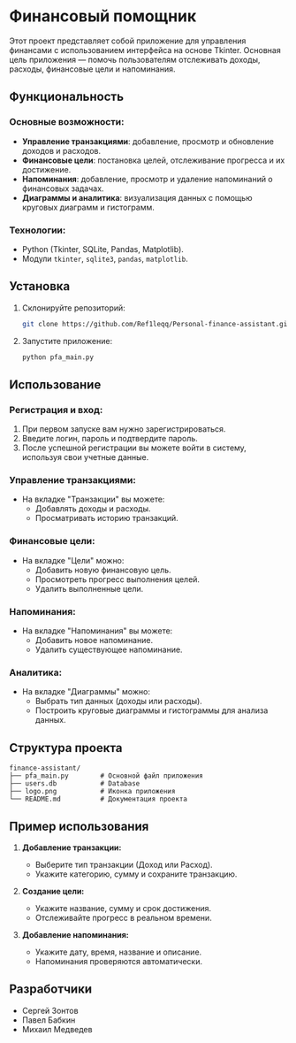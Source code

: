 # Финансовый помощник

Этот проект представляет собой приложение для управления финансами с использованием интерфейса на основе Tkinter. Основная цель приложения — помочь пользователям отслеживать доходы, расходы, финансовые цели и напоминания.

## Функциональность

### Основные возможности:
- **Управление транзакциями**: добавление, просмотр и обновление доходов и расходов.
- **Финансовые цели**: постановка целей, отслеживание прогресса и их достижение.
- **Напоминания**: добавление, просмотр и удаление напоминаний о финансовых задачах.
- **Диаграммы и аналитика**: визуализация данных с помощью круговых диаграмм и гистограмм.

### Технологии:
- Python (Tkinter, SQLite, Pandas, Matplotlib).
- Модули `tkinter`, `sqlite3`, `pandas`, `matplotlib`.

## Установка

1. Склонируйте репозиторий:
   ```bash
   git clone https://github.com/Ref1leqq/Personal-finance-assistant.git
   ```
2. Запустите приложение:
   ```bash
   python pfa_main.py
   ```

## Использование

### Регистрация и вход:
1. При первом запуске вам нужно зарегистрироваться.
2. Введите логин, пароль и подтвердите пароль.
3. После успешной регистрации вы можете войти в систему, используя свои учетные данные.

### Управление транзакциями:
- На вкладке "Транзакции" вы можете:
  - Добавлять доходы и расходы.
  - Просматривать историю транзакций.

### Финансовые цели:
- На вкладке "Цели" можно:
  - Добавить новую финансовую цель.
  - Просмотреть прогресс выполнения целей.
  - Удалить выполненные цели.

### Напоминания:
- На вкладке "Напоминания" вы можете:
  - Добавить новое напоминание.
  - Удалить существующее напоминание.

### Аналитика:
- На вкладке "Диаграммы" можно:
  - Выбрать тип данных (доходы или расходы).
  - Построить круговые диаграммы и гистограммы для анализа данных.

## Структура проекта

```
finance-assistant/
├── pfa_main.py        # Основной файл приложения
├── users.db           # Database
├── logo.png           # Иконка приложения
└── README.md          # Документация проекта
```

## Пример использования

1. **Добавление транзакции:**
   - Выберите тип транзакции (Доход или Расход).
   - Укажите категорию, сумму и сохраните транзакцию.

2. **Создание цели:**
   - Укажите название, сумму и срок достижения.
   - Отслеживайте прогресс в реальном времени.

3. **Добавление напоминания:**
   - Укажите дату, время, название и описание.
   - Напоминания проверяются автоматически.

## Разработчики
- Сергей Зонтов
- Павел Бабкин
- Михаил Медведев
